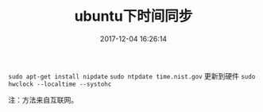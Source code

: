 ﻿---
title: ubuntu下时间同步
date: 2017-12-04 16:26:14
tags: ubuntu
categories: 技术
---
`sudo apt-get install nipdate`
`sudo ntpdate time.nist.gov`
更新到硬件
`sudo hwclock --localtime --systohc`

注：方法来自互联网。

